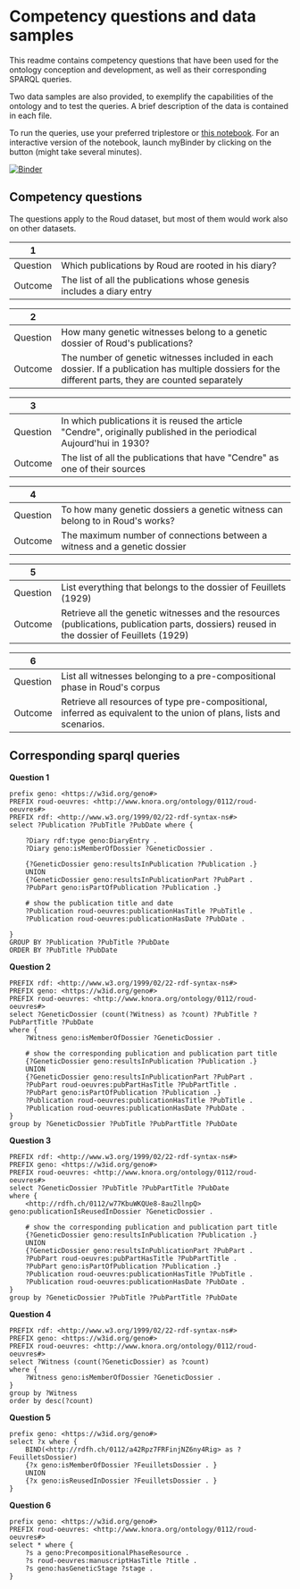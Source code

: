 
# Competency questions and data samples

This readme contains competency questions that have been used for the ontology conception and development, as well as their corresponding SPARQL queries.

Two data samples are also provided, to exemplify the capabilities of the ontology and to test the queries. A brief description of the data is contained in each file.

To run the queries, use your preferred triplestore or [this notebook](runSPARQL.ipynb). For an interactive version of the notebook, launch myBinder by clicking on the button (might take several minutes).

[![Binder](https://mybinder.org/badge_logo.svg)](https://mybinder.org/v2/gh/gen-o/geno/HEAD?labpath=current%2FdataSample%2FrunSPARQL.ipynb)



## Competency questions

The questions apply to the Roud dataset, but most of them would work also on other datasets.


| 1 |      |
|-----|-------|
| Question | Which publications by Roud are rooted in his diary? |
| Outcome | The list of all the publications whose genesis includes a diary entry |


| 2 |      |
| ------------- |-------------|
| Question | How many genetic witnesses belong to a genetic dossier of Roud's publications? |
| Outcome | The number of genetic witnesses included in each dossier. If a publication has multiple dossiers for the different parts, they are counted separately |



| 3 |      |
| ------------- |-------------|
| Question | In which publications it is reused the article "Cendre", originally published in the periodical Aujourd'hui in 1930? |
| Outcome | The list of all the publications that have "Cendre" as one of their sources |



| 4 |      |
| ------------- |-------------|
| Question | To how many genetic dossiers a genetic witness can belong to in Roud's works? |
| Outcome | The maximum number of connections between a witness and a genetic dossier |



| 5 |      |
| ------------- |-------------|
| Question | List everything that belongs to the dossier of Feuillets (1929) |
| Outcome | Retrieve all the genetic witnesses and the resources (publications, publication parts, dossiers) reused in the dossier of Feuillets (1929) |


| 6 |      |
| ------------- |-------------|
| Question | List all witnesses belonging to a pre-compositional phase in Roud's corpus |
| Outcome | Retrieve all resources of type pre-compositional, inferred as equivalent to the union of plans, lists and scenarios. |





## Corresponding sparql queries

**Question 1**

```sparql
prefix geno: <https://w3id.org/geno#>
PREFIX roud-oeuvres: <http://www.knora.org/ontology/0112/roud-oeuvres#>
PREFIX rdf: <http://www.w3.org/1999/02/22-rdf-syntax-ns#>
select ?Publication ?PubTitle ?PubDate where { 
	
    ?Diary rdf:type geno:DiaryEntry .
    ?Diary geno:isMemberOfDossier ?GeneticDossier .
    
    {?GeneticDossier geno:resultsInPublication ?Publication .}
    UNION
    {?GeneticDossier geno:resultsInPublicationPart ?PubPart .
    ?PubPart geno:isPartOfPublication ?Publication .}
    
    # show the publication title and date
    ?Publication roud-oeuvres:publicationHasTitle ?PubTitle .
    ?Publication roud-oeuvres:publicationHasDate ?PubDate .
    
}
GROUP BY ?Publication ?PubTitle ?PubDate
ORDER BY ?PubTitle ?PubDate
```

**Question 2**

```sparql
PREFIX rdf: <http://www.w3.org/1999/02/22-rdf-syntax-ns#>
PREFIX geno: <https://w3id.org/geno#>
PREFIX roud-oeuvres: <http://www.knora.org/ontology/0112/roud-oeuvres#>
select ?GeneticDossier (count(?Witness) as ?count) ?PubTitle ?PubPartTitle ?PubDate
where { 
    ?Witness geno:isMemberOfDossier ?GeneticDossier .
    
    # show the corresponding publication and publication part title
    {?GeneticDossier geno:resultsInPublication ?Publication .}
    UNION
    {?GeneticDossier geno:resultsInPublicationPart ?PubPart .
    ?PubPart roud-oeuvres:pubPartHasTitle ?PubPartTitle .
    ?PubPart geno:isPartOfPublication ?Publication .}    
    ?Publication roud-oeuvres:publicationHasTitle ?PubTitle .
    ?Publication roud-oeuvres:publicationHasDate ?PubDate .
}
group by ?GeneticDossier ?PubTitle ?PubPartTitle ?PubDate
```

**Question 3**

```sparql
PREFIX rdf: <http://www.w3.org/1999/02/22-rdf-syntax-ns#>
PREFIX geno: <https://w3id.org/geno#>
PREFIX roud-oeuvres: <http://www.knora.org/ontology/0112/roud-oeuvres#>
select ?GeneticDossier ?PubTitle ?PubPartTitle ?PubDate
where { 
    <http://rdfh.ch/0112/w77KbuWKQUe8-8au2llnpQ> geno:publicationIsReusedInDossier ?GeneticDossier .
    
    # show the corresponding publication and publication part title
    {?GeneticDossier geno:resultsInPublication ?Publication .}
    UNION
    {?GeneticDossier geno:resultsInPublicationPart ?PubPart .
    ?PubPart roud-oeuvres:pubPartHasTitle ?PubPartTitle .
    ?PubPart geno:isPartOfPublication ?Publication .}    
    ?Publication roud-oeuvres:publicationHasTitle ?PubTitle .
    ?Publication roud-oeuvres:publicationHasDate ?PubDate .
}
group by ?GeneticDossier ?PubTitle ?PubPartTitle ?PubDate
```

**Question 4**

```sparql
PREFIX rdf: <http://www.w3.org/1999/02/22-rdf-syntax-ns#>
PREFIX geno: <https://w3id.org/geno#>
PREFIX roud-oeuvres: <http://www.knora.org/ontology/0112/roud-oeuvres#>
select ?Witness (count(?GeneticDossier) as ?count)
where { 
	?Witness geno:isMemberOfDossier ?GeneticDossier .
}
group by ?Witness
order by desc(?count)
```

**Question 5**

```sparql
prefix geno: <https://w3id.org/geno#>
select ?x where { 
    BIND(<http://rdfh.ch/0112/a42Rpz7FRFinjNZ6ny4Rig> as ?FeuilletsDossier)
    {?x geno:isMemberOfDossier ?FeuilletsDossier . }
    UNION
    {?x geno:isReusedInDossier ?FeuilletsDossier . }   
}
```

**Question 6**

```sparql
prefix geno: <https://w3id.org/geno#>
PREFIX roud-oeuvres: <http://www.knora.org/ontology/0112/roud-oeuvres#>
select * where { 
	?s a geno:PrecompositionalPhaseResource .
	?s roud-oeuvres:manuscriptHasTitle ?title .
	?s geno:hasGeneticStage ?stage .
} 
```